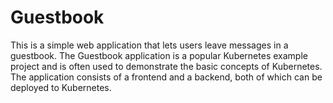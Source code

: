 # Guestbook
This is a simple web application that lets users leave messages in a guestbook. The Guestbook application is a popular Kubernetes example project and is often used to demonstrate the basic concepts of Kubernetes. The application consists of a frontend and a backend, both of which can be deployed to Kubernetes.
